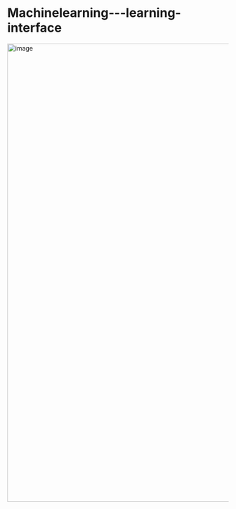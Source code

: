 # Machinelearning---learning-interface
<img width="1920" height="1043" alt="image" src="https://github.com/user-attachments/assets/0a5424fa-5768-4411-b6e3-1ace965f171a" />
